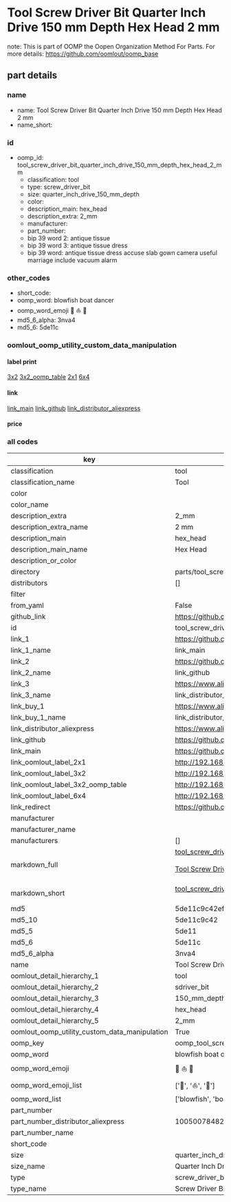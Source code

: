 # Tool Screw Driver Bit Quarter Inch Drive 150 mm Depth Hex Head 2 mm  

note: This is part of OOMP the Oopen Organization Method For Parts. For more details: https://github.com/oomlout/oomp_base

##  part details
  







### name
* name: Tool Screw Driver Bit Quarter Inch Drive 150 mm Depth Hex Head 2 mm
* name_short: 
### id
* oomp_id: tool_screw_driver_bit_quarter_inch_drive_150_mm_depth_hex_head_2_mm
  * classification: tool
  * type: screw_driver_bit
  * size: quarter_inch_drive_150_mm_depth
  * color: 
  * description_main: hex_head
  * description_extra: 2_mm
  * manufacturer: 
  * part_number: 
  * bip 39 word 2: antique tissue
  * bip 39 word 3: antique tissue dress
  * bip 39 word: antique tissue dress accuse slab gown camera useful marriage include vacuum alarm

### other_codes
* short_code: 
* oomp_word: blowfish boat dancer
* oomp_word_emoji :blowfish: :boat: :dancer:
* md5_6_alpha: 3nva4
* md5_6: 5de11c






### oomlout_oomp_utility_custom_data_manipulation
#### label print
[3x2](http://192.168.1.245:1112/?label=oomp%203nva4)
[3x2_oomp_table](http://192.168.1.108:1112/?label=oomp%203nva4)
[2x1](http://192.168.1.242:1112/?label=oomp%203nva4)
[6x4](http://192.168.1.55:1112/?label=oomp%203nva4)    

#### link

[link_main](https://github.com/oomlout/oomlout_oomp_version_1_messy/tree/main/parts/tool_screw_driver_bit_quarter_inch_drive_150_mm_depth_hex_head_2_mm) [link_github](https://github.com/oomlout/oomlout_oomp_version_1_messy/tree/main/parts/tool_screw_driver_bit_quarter_inch_drive_150_mm_depth_hex_head_2_mm) [link_distributor_aliexpress](https://www.aliexpress.com/item/1005007848287320.html)                            

#### price







### all codes 
| key | value |  
| --- | --- |  
| classification | tool |  
| classification_name | Tool |  
| color |  |  
| color_name |  |  
| description_extra | 2_mm |  
| description_extra_name | 2 mm |  
| description_main | hex_head |  
| description_main_name | Hex Head |  
| description_or_color |   |  
| directory | parts/tool_screw_driver_bit_quarter_inch_drive_150_mm_depth_hex_head_2_mm |  
| distributors | [] |  
| filter |  |  
| from_yaml | False |  
| github_link | https://github.com/oomlout/oomlout_oomp_part_src/tree/main/parts/tool_screw_driver_bit_quarter_inch_drive_150_mm_depth_hex_head_2_mm |  
| id | tool_screw_driver_bit_quarter_inch_drive_150_mm_depth_hex_head_2_mm |  
| link_1 | https://github.com/oomlout/oomlout_oomp_version_1_messy/tree/main/parts/tool_screw_driver_bit_quarter_inch_drive_150_mm_depth_hex_head_2_mm |  
| link_1_name | link_main |  
| link_2 | https://github.com/oomlout/oomlout_oomp_version_1_messy/tree/main/parts/tool_screw_driver_bit_quarter_inch_drive_150_mm_depth_hex_head_2_mm |  
| link_2_name | link_github |  
| link_3 | https://www.aliexpress.com/item/1005007848287320.html |  
| link_3_name | link_distributor_aliexpress |  
| link_buy_1 | https://www.aliexpress.com/item/1005007848287320.html |  
| link_buy_1_name | link_distributor_aliexpress |  
| link_distributor_aliexpress | https://www.aliexpress.com/item/1005007848287320.html |  
| link_github | https://github.com/oomlout/oomlout_oomp_version_1_messy/tree/main/parts/tool_screw_driver_bit_quarter_inch_drive_150_mm_depth_hex_head_2_mm |  
| link_main | https://github.com/oomlout/oomlout_oomp_version_1_messy/tree/main/parts/tool_screw_driver_bit_quarter_inch_drive_150_mm_depth_hex_head_2_mm |  
| link_oomlout_label_2x1 | http://192.168.1.242:1112/?label=oomp%203nva4 |  
| link_oomlout_label_3x2 | http://192.168.1.245:1112/?label=oomp%203nva4 |  
| link_oomlout_label_3x2_oomp_table | http://192.168.1.108:1112/?label=oomp%203nva4 |  
| link_oomlout_label_6x4 | http://192.168.1.55:1112/?label=oomp%203nva4 |  
| link_redirect | https://github.com/oomlout/oomlout_oomp_version_1_messy/tree/main/parts/tool_screw_driver_bit_quarter_inch_drive_150_mm_depth_hex_head_2_mm |  
| manufacturer |  |  
| manufacturer_name |  |  
| manufacturers | [] |  
| markdown_full | [tool_screw_driver_bit_quarter_inch_drive_150_mm_depth_hex_head_2_mm](none)<br>[](none)<br>[Tool Screw Driver Bit Quarter Inch Drive 150 Mm Depth Hex Head 2 Mm](none)<br><br> |  
| markdown_short | [tool_screw_driver_bit_quarter_inch_drive_150_mm_depth_hex_head_2_mm](none)<br><br> |  
| md5 | 5de11c9c42efe41594e5701a8578b04f |  
| md5_10 | 5de11c9c42 |  
| md5_5 | 5de11 |  
| md5_6 | 5de11c |  
| md5_6_alpha | 3nva4 |  
| name | Tool Screw Driver Bit Quarter Inch Drive 150 mm Depth Hex Head 2 mm |  
| oomlout_detail_hierarchy_1 | tool |  
| oomlout_detail_hierarchy_2 | sdriver_bit |  
| oomlout_detail_hierarchy_3 | 150_mm_depth |  
| oomlout_detail_hierarchy_4 | hex_head |  
| oomlout_detail_hierarchy_5 | 2_mm |  
| oomlout_oomp_utility_custom_data_manipulation | True |  
| oomp_key | oomp_tool_screw_driver_bit_quarter_inch_drive_150_mm_depth_hex_head_2_mm |  
| oomp_word | blowfish boat dancer |  
| oomp_word_emoji | :blowfish: :boat: :dancer: |  
| oomp_word_emoji_list | [':blowfish:', ':boat:', ':dancer:'] |  
| oomp_word_list | ['blowfish', 'boat', 'dancer'] |  
| part_number |  |  
| part_number_distributor_aliexpress | 1005007848287320 |  
| part_number_name |  |  
| short_code |  |  
| size | quarter_inch_drive_150_mm_depth |  
| size_name | Quarter Inch Drive 150 mm Depth |  
| type | screw_driver_bit |  
| type_name | Screw Driver Bit |  
